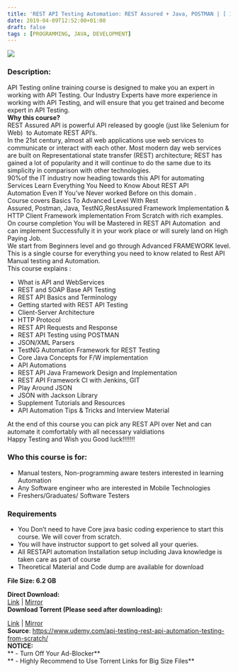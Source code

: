 ```yaml
---
title: 'REST API Testing Automation: REST Assured + Java, POSTMAN | [ 199.99$ Course For Free ]'
date: 2019-04-09T12:52:00+01:00
draft: false
tags : [PROGRAMMING, JAVA, DEVELOPMENT]
---
```


  

**[![](https://4.bp.blogspot.com/-5uXmWy7keS8/XKyGB9ZYdaI/AAAAAAAABek/EnVoSYxan6cQJv1Zlq39ADqiIyzxEdqYgCLcBGAs/s640/REST-API-Testing-Automation.jpg)](https://4.bp.blogspot.com/-5uXmWy7keS8/XKyGB9ZYdaI/AAAAAAAABek/EnVoSYxan6cQJv1Zlq39ADqiIyzxEdqYgCLcBGAs/s1600/REST-API-Testing-Automation.jpg)**

  
  

### Description:

API Testing online training course is designed to make you an expert in working with API Testing. Our Industry Experts have more experience in working with API Testing, and will ensure that you get trained and become expert in API Testing.  
**Why this course?**  
REST Assured API is powerful API released by google (just like Selenium for Web)  to Automate REST API’s.  
In the 21st century, almost all web applications use web services to communicate or interact with each other. Most modern day web services are built on Representational state transfer (REST) architecture; REST has gained a lot of popularity and it will continue to do the same due to its simplicity in comparison with other technologies.  
90%of the IT industry now heading towards this API for automating Services Learn Everything You Need to Know About REST API Automation Even If You’ve Never worked Before on this domain .  
Course covers Basics To Advanced Level With Rest Assured, Postman, Java, TestNG,RestAssured Framework Implementation & HTTP Client Framework implementation From Scratch with rich examples.  
On course completion You will be Mastered in REST API Automation  and can implement Successfully it in your work place or will surely land on High Paying Job.  
We start from Beginners level and go through Advanced FRAMEWORK level. This is a single course for everything you need to know related to Rest API Manual testing and Automation.  
This course explains :  

*   What is API and WebServices
*   REST and SOAP Base API Testing
*   REST API Basics and Terminology
*   Getting started with REST API Testing
*   Client-Server Architecture
*   HTTP Protocol
*   REST API Requests and Response
*   REST API Testing using POSTMAN
*   JSON/XML Parsers
*   TestNG Automation Framework for REST Testing
*   Core Java Concepts for F/W implementation
*   API Automations
*   REST API Java Framework Design and Implementation
*   REST API Framework CI with Jenkins, GIT
*   Play Around JSON
*   JSON with Jackson Library
*   Supplement Tutorials and Resources
*   API Automation Tips & Tricks and Interview Material

At the end of this course you can pick any REST API over Net and can automate it comfortably with all necessary valdiations  
Happy Testing and Wish you Good luck!!!!!!!  

### Who this course is for:

*   Manual testers, Non-programming aware testers interested in learning Automation
*   Any Software engineer who are interested in Mobile Technologies
*   Freshers/Graduates/ Software Testers

### Requirements

*   You Don’t need to have Core java basic coding experience to start this course. We will cover from scratch.
*   You will have instructor support to get solved all your queries.
*   All RESTAPI automation Installation setup including Java knowledge is taken care as part of course
*   Theoretical Material and Code dump are available for download

**File Size: 6.2 GB**

**Direct Download:**  
[Link](http://crowdurl.com/RESTAPITestinglink1) | [Mirror](http://crowdurl.com/RESTAPITestinglink2)  
**Download Torrent (Please seed after downloading):**  

[Link](http://crowdurl.com/RESTAPITestingtorrent1) | [Mirror](http://crowdurl.com/RESTAPITestingtorrent2)  
**Source**: https://www.udemy.com/api-testing-rest-api-automation-testing-from-scratch/  
**NOTICE:**  
** - Turn Off Your Ad-Blocker**  
** - Highly Recommend to Use Torrent Links for Big Size Files**